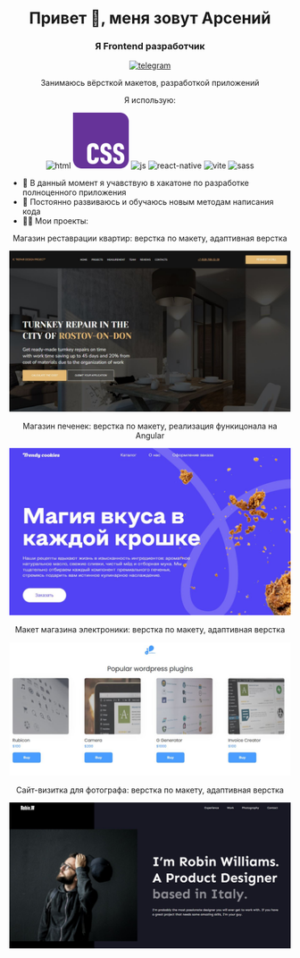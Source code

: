 <div id="header" align="center">
  <h1>Привет 👋, меня зовут Арсений</h1>
  <h3>Я Frontend разработчик</h3>
</div>

<div id="socials" align="center">
  <a href="https://t.me/ArsLight">
    <img width="50" height="50" src="https://img.icons8.com/ios-filled/50/telegram.png" alt="telegram"/>
  </a>
</div>

<div id="about" align="center">
  <p>Занимаюсь вёрсткой макетов, разработкой приложений</p>
</div>

<div id="stack" align="center">
  <p>Я использую:</p>
  <img width="100" height="100" src="https://img.icons8.com/ios-filled/100/html.png" alt="html"/>
  <img width="100" height="100" src="img/css.svg" alt="css"/>
  <img width="100" height="100" src="https://img.icons8.com/ios-filled/100/js.png" alt="js"/>
  <img width="100" height="100" src="https://img.icons8.com/ios-filled/100/react-native.png" alt="react-native"/>
  <img width="100" height="100" src="https://img.icons8.com/color/100/vite.png" alt="vite"/>
  <img width="100" height="100" src="https://img.icons8.com/ios-filled/100/sass.png" alt="sass"/>
</div>

-   🔭 В данный момент я учавствую в хакатоне по разработке полноценного приложения
-   🧠 Постоянно развиваюсь и обучаюсь новым методам написания кода
-   👨‍💻 Мои проекты:
<div id="projects" align="center">
  <div>
  <p>Магазин реставрации квартир: верстка по макету, адаптивная верстка</p>
  <a href="https://dsolight.github.io/IC-Repair-Design/">
    <img src="/img/ic.JPG"/>
  </a>
  </div>
  <div>
  <p>Магазин печенек: верстка по макету, реализация функицонала на Angular</p>
  <a href="https://dsolight.github.io/cookies/">
    <img src="/img/cookies.JPG"/>
  </a>
  </div>
  <div>
  <p>Макет магазина электроники: верстка по макету, адаптивная верстка</p>
  <a href="https://dsolight.github.io/WPPlugins/">
    <img src="/img/wp.JPG"/>
  </a>
  </div>
  <div>
  <p>Сайт-визитка для фотографа: верстка по макету, адаптивная верстка</p>
  <a href="https://dsolight.github.io/RobinW/">
    <img src="/img/rw.JPG"/>
  </a>
  </div>
</div>
